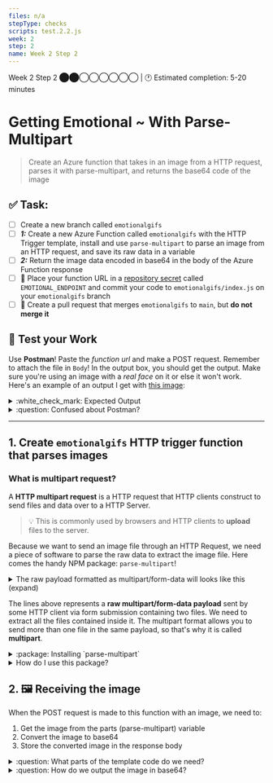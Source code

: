 ```yaml
---
files: n/a
stepType: checks
scripts: test.2.2.js
week: 2
step: 2
name: Week 2 Step 2
---
```


Week 2 Step 2 ⬤⬤◯◯◯◯◯◯ | 🕐 Estimated completion: 5-20 minutes

# Getting Emotional ~ With Parse-Multipart
> Create an Azure function that takes in an image from a HTTP request, parses it with parse-multipart, and returns the base64 code of the image

## ✅ Task:
- [ ] Create a new branch called `emotionalgifs`
- [ ] ***1:*** Create a new Azure Function called `emotionalgifs` with the HTTP Trigger template, install and use `parse-multipart` to parse an image from an HTTP request, and save its raw data in a variable
- [ ] ***2:*** Return the image data encoded in base64 in the body of the Azure Function response
- [ ] 🚀 Place your function URL in a [repository secret](https://docs.github.com/en/actions/reference/encrypted-secrets#creating-encrypted-secrets-for-a-repository) called `EMOTIONAL_ENDPOINT` and commit your code to `emotionalgifs/index.js` on your `emotionalgifs` branch
- [ ] 🚀 Create a pull request that merges `emotionalgifs` to `main`, but **do not merge it**

## 🚧 Test your Work
Use **Postman**! Paste the *function url* and make a POST request. Remember to attach the file in `Body`! In the output box, you should get the output. Make sure you're using an image with a *real face* on it or else it won't work. Here's an example of an output I get with [this image](https://user-images.githubusercontent.com/69332964/98884689-91687580-245e-11eb-98d7-6461ac79e02a.jpg):

<details>
<summary>:white_check_mark: Expected Output </summary>

The output should be the base64 code of the inputted image, like this:
  
```base64
/9j/4AAQSkZJRgABAQAAAQABAAD/2wBDAAEBAQEBAQEBAQEBAQEBAQEBAQEBAQEBAQEBAQEBAQEBAQEBAQIC...
```
</details>

<details>
<summary>:question: Confused about Postman? </summary>

1. Navigate back to the Postman app and change GET to POST
2. Publish/deploy your function and copy your function url from the VS Code output like this:
3. Use the function url and any image you want to send the POST request. Remember to attach the file in `Body`, and send it using `form-data`! 

💡 Keep in mind 
- Note that when adding a file to `form-data`, you do NOT need to specify a key, and can send only a value (which in our case is a file). 
- To change the value to a file, hover over the value box, click on the `Text` dropdown and select `File`.
        
  ![Untitled_ Nov 11, 2020 6_40 PM](https://user-images.githubusercontent.com/69332964/98876997-780afd80-244d-11eb-87fc-13822d909f2f.gif)
</details>

---

## 1. Create `emotionalgifs` HTTP trigger function that parses images

### What is multipart request?
A **HTTP multipart request** is a HTTP request that HTTP clients construct to send files and data over to a HTTP Server. 

> 💡 This is commonly used by browsers and HTTP clients to **upload** files to the server.

Because we want to send an image file through an HTTP Request, we need a piece of software to parse the raw data to extract the image file. Here comes the handy NPM package: `parse-multipart`!

<details>
<summary>
The raw payload formatted as multipart/form-data will looks like this (expand)
</summary>

```
------WebKitFormBoundaryDtbT5UpPj83kllfw
Content-Disposition: form-data; name="uploads[]"; filename="somebinary.dat"
Content-Type: application/octet-stream

some binary data...maybe the bits of a image..
------WebKitFormBoundaryDtbT5UpPj83kllfw
Content-Disposition: form-data; name="uploads[]"; filename="sometext.txt"
Content-Type: text/plain

hello how are you
------WebKitFormBoundaryDtbT5UpPj83kllfw--
```

</details>

The lines above represents a **raw multipart/form-data payload** sent by some HTTP client via form submission containing two files. We need to extract all the files contained inside it. The multipart format allows you to send more than one file in the same payload, so that's why it is called **multipart**.

<details>
  <summary>:package: Installing `parse-multipart` </summary>
  
  Before you can install `parse-multipart`, you need to enter `npm init -y` into the terminal. This command allows us to set up a new npm package: <br><br>
  
<img width="512" alt="Screen Shot 2021-07-12 at 1 42 15 PM" src="https://user-images.githubusercontent.com/62436772/125332457-102bf000-e317-11eb-965b-d4f7bc3c64a2.png">

[Open up a terminal in VSCode](https://code.visualstudio.com/docs/editor/integrated-terminal) inside your function's directory, type `npm install parse-multipart`, and press enter.

> :bulb: Forgot how to navigate a terminal? [Check this out.](https://computers.tutsplus.com/tutorials/navigating-the-terminal-a-gentle-introduction--mac-3855)

**Note:** the text outputted by the console does not mean there was an error! The npm package has successfully been installed.

</details>

<details>
<summary>How do I use this package?</summary>
</br>

First, we need to declare the variable `multipart` outside of the async function so that we can access the NPM package:

```js

const multipart = require('parse-multipart');

```

Notice that `multipart.Parse(body, boundary)` requires two arguments, as it has two parameters. I've already gotten the boundary for you – just like the documentation example, our boundary is a string in the format `"----WebKitFormBoundary(random characters here)"`.

In the `multipart.Parse()` call, you need to figure out what the body parameter should be.

> :bulb: **Hint:** It should be the request body. Think about the template HTTP Trigger Azure function. How did we access the body in there?

```js

// here's your boundary:
const boundary = multipart.getBoundary(req.headers['content-type']);
  
// TODO: assign the body variable the correct value
const body = '<WHAT GOES HERE?>'

// parse the body
const parts = multipart.Parse(body, boundary);
```
</details>

## 2. 🖼️ Receiving the image

When the POST request is made to this function with an image, we need to:
1. Get the image from the parts (parse-multipart) variable
2. Convert the image to base64
3. Store the converted image in the response body

<details>
<summary>:question: What parts of the template code do we need?</summary>

Take a look at the standard `module.exports` function code:

```js
module.exports = async function (context, req) {
    // the code
}
```

This is the function that runs **every time your HTTP trigger gets a request**. As a parameter of this function, the `req` parameter contains all the information the request was sent with. *This contains*:
* Headers
* The body

Remove all of the content in `module.exports` except this:

```js
context.res = {
        // status: 200, /* Defaults to 200 */

        body: //LEAVE THIS BLANK
};
```
<br><br>
</details>


<details>
<summary>:question: How do we output the image in base64?</summary>

Next, we want to output the **base64** code of the inputted image. The parsed image data that we need to convert to base64 is is stored in index 0 of `parts` since we only sent one file, and we want the data property of this image to access the binary file. Thus, we will be converting `parts[0].data` to base64 and assigning the code to a new variable:

```javascript
let convertedResult = Buffer.from(parts[0].data).toString('_____');
// FILL IN THE BLANK
```

The `Buffer` part of the code provides **temporary storage** for the binary image data as it is converted to **base64**.

Now, complete the following so that the **base64** code is outputted when the function is called:

```js
context.res = {
        // status: 200, /* Defaults to 200 */

        body: //WHAT GOES HERE?
};
```
<br><br>
</details>
